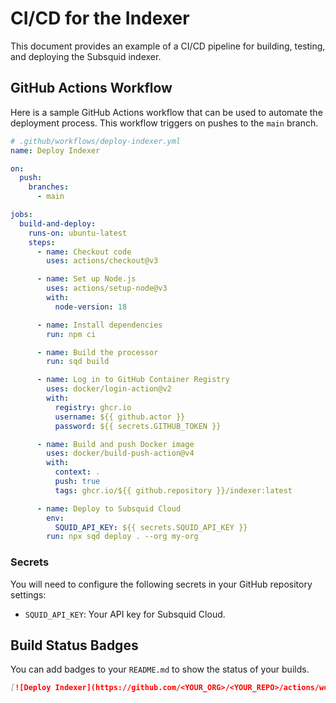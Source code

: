 # CI/CD for the Indexer

This document provides an example of a CI/CD pipeline for building, testing, and deploying the Subsquid indexer.

## GitHub Actions Workflow

Here is a sample GitHub Actions workflow that can be used to automate the deployment process. This workflow triggers on pushes to the `main` branch.

```yaml
# .github/workflows/deploy-indexer.yml
name: Deploy Indexer

on:
  push:
    branches:
      - main

jobs:
  build-and-deploy:
    runs-on: ubuntu-latest
    steps:
      - name: Checkout code
        uses: actions/checkout@v3

      - name: Set up Node.js
        uses: actions/setup-node@v3
        with:
          node-version: 18

      - name: Install dependencies
        run: npm ci

      - name: Build the processor
        run: sqd build

      - name: Log in to GitHub Container Registry
        uses: docker/login-action@v2
        with:
          registry: ghcr.io
          username: ${{ github.actor }}
          password: ${{ secrets.GITHUB_TOKEN }}

      - name: Build and push Docker image
        uses: docker/build-push-action@v4
        with:
          context: .
          push: true
          tags: ghcr.io/${{ github.repository }}/indexer:latest

      - name: Deploy to Subsquid Cloud
        env:
          SQUID_API_KEY: ${{ secrets.SQUID_API_KEY }}
        run: npx sqd deploy . --org my-org
```

### Secrets

You will need to configure the following secrets in your GitHub repository settings:

- `SQUID_API_KEY`: Your API key for Subsquid Cloud.

## Build Status Badges

You can add badges to your `README.md` to show the status of your builds.

```markdown
[![Deploy Indexer](https://github.com/<YOUR_ORG>/<YOUR_REPO>/actions/workflows/deploy-indexer.yml/badge.svg)](https://github.com/<YOUR_ORG>/<YOUR_REPO>/actions/workflows/deploy-indexer.yml)
```
